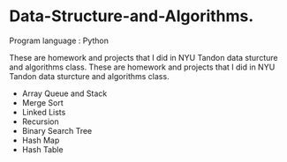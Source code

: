 # Data-Structure-and-Algorithms.

Program language : Python

These are homework and projects that I did in NYU Tandon data sturcture and algorithms class. These are homework and projects that I did in NYU Tandon data sturcture and algorithms class.

- Array Queue and Stack
- Merge Sort
- Linked Lists
- Recursion
- Binary Search Tree
- Hash Map
- Hash Table
